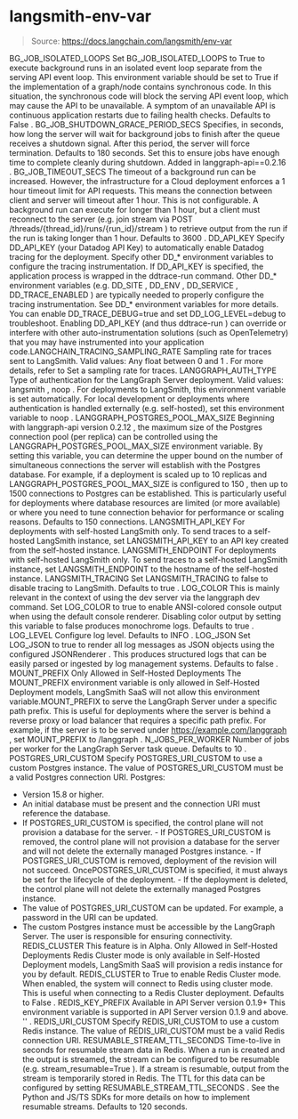 # langsmith-env-var

> Source: https://docs.langchain.com/langsmith/env-var

BG_JOB_ISOLATED_LOOPS
Set BG_JOB_ISOLATED_LOOPS
to True
to execute background runs in an isolated event loop separate from the serving API event loop.
This environment variable should be set to True
if the implementation of a graph/node contains synchronous code. In this situation, the synchronous code will block the serving API event loop, which may cause the API to be unavailable. A symptom of an unavailable API is continuous application restarts due to failing health checks.
Defaults to False
.
BG_JOB_SHUTDOWN_GRACE_PERIOD_SECS
Specifies, in seconds, how long the server will wait for background jobs to finish after the queue receives a shutdown signal. After this period, the server will force termination. Defaults to 180
seconds. Set this to ensure jobs have enough time to complete cleanly during shutdown. Added in langgraph-api==0.2.16
.
BG_JOB_TIMEOUT_SECS
The timeout of a background run can be increased. However, the infrastructure for a Cloud deployment enforces a 1 hour timeout limit for API requests. This means the connection between client and server will timeout after 1 hour. This is not configurable.
A background run can execute for longer than 1 hour, but a client must reconnect to the server (e.g. join stream via POST /threads/{thread_id}/runs/{run_id}/stream
) to retrieve output from the run if the run is taking longer than 1 hour.
Defaults to 3600
.
DD_API_KEY
Specify DD_API_KEY
(your Datadog API Key) to automatically enable Datadog tracing for the deployment. Specify other DD_*
environment variables to configure the tracing instrumentation.
If DD_API_KEY
is specified, the application process is wrapped in the ddtrace-run
command. Other DD_*
environment variables (e.g. DD_SITE
, DD_ENV
, DD_SERVICE
, DD_TRACE_ENABLED
) are typically needed to properly configure the tracing instrumentation. See DD_*
environment variables for more details. You can enable DD_TRACE_DEBUG=true
and set DD_LOG_LEVEL=debug
to troubleshoot.
Enabling
DD_API_KEY
(and thus ddtrace-run
) can override or interfere with other auto-instrumentation solutions (such as OpenTelemetry) that you may have instrumented into your application code.LANGCHAIN_TRACING_SAMPLING_RATE
Sampling rate for traces sent to LangSmith. Valid values: Any float between 0
and 1
.
For more details, refer to Set a sampling rate for traces.
LANGGRAPH_AUTH_TYPE
Type of authentication for the LangGraph Server deployment. Valid values: langsmith
, noop
.
For deployments to LangSmith, this environment variable is set automatically. For local development or deployments where authentication is handled externally (e.g. self-hosted), set this environment variable to noop
.
LANGGRAPH_POSTGRES_POOL_MAX_SIZE
Beginning with langgraph-api version 0.2.12
, the maximum size of the Postgres connection pool (per replica) can be controlled using the LANGGRAPH_POSTGRES_POOL_MAX_SIZE
environment variable. By setting this variable, you can determine the upper bound on the number of simultaneous connections the server will establish with the Postgres database.
For example, if a deployment is scaled up to 10 replicas and LANGGRAPH_POSTGRES_POOL_MAX_SIZE
is configured to 150
, then up to 1500
connections to Postgres can be established. This is particularly useful for deployments where database resources are limited (or more available) or where you need to tune connection behavior for performance or scaling reasons.
Defaults to 150
connections.
LANGSMITH_API_KEY
For deployments with self-hosted LangSmith only.
To send traces to a self-hosted LangSmith instance, set LANGSMITH_API_KEY
to an API key created from the self-hosted instance.
LANGSMITH_ENDPOINT
For deployments with self-hosted LangSmith only.
To send traces to a self-hosted LangSmith instance, set LANGSMITH_ENDPOINT
to the hostname of the self-hosted instance.
LANGSMITH_TRACING
Set LANGSMITH_TRACING
to false
to disable tracing to LangSmith.
Defaults to true
.
LOG_COLOR
This is mainly relevant in the context of using the dev server via the langgraph dev
command. Set LOG_COLOR
to true
to enable ANSI-colored console output when using the default console renderer. Disabling color output by setting this variable to false
produces monochrome logs. Defaults to true
.
LOG_LEVEL
Configure log level. Defaults to INFO
.
LOG_JSON
Set LOG_JSON
to true
to render all log messages as JSON objects using the configured JSONRenderer
. This produces structured logs that can be easily parsed or ingested by log management systems. Defaults to false
.
MOUNT_PREFIX
Only Allowed in Self-Hosted Deployments
The
MOUNT_PREFIX
environment variable is only allowed in Self-Hosted Deployment models, LangSmith SaaS will not allow this environment variable.MOUNT_PREFIX
to serve the LangGraph Server under a specific path prefix. This is useful for deployments where the server is behind a reverse proxy or load balancer that requires a specific path prefix.
For example, if the server is to be served under https://example.com/langgraph
, set MOUNT_PREFIX
to /langgraph
.
N_JOBS_PER_WORKER
Number of jobs per worker for the LangGraph Server task queue. Defaults to 10
.
POSTGRES_URI_CUSTOM
Specify
POSTGRES_URI_CUSTOM
to use a custom Postgres instance. The value of POSTGRES_URI_CUSTOM
must be a valid Postgres connection URI.
Postgres:
- Version 15.8 or higher.
- An initial database must be present and the connection URI must reference the database.
- If
POSTGRES_URI_CUSTOM
is specified, the control plane will not provision a database for the server. - If
POSTGRES_URI_CUSTOM
is removed, the control plane will not provision a database for the server and will not delete the externally managed Postgres instance. - If
POSTGRES_URI_CUSTOM
is removed, deployment of the revision will not succeed. OncePOSTGRES_URI_CUSTOM
is specified, it must always be set for the lifecycle of the deployment. - If the deployment is deleted, the control plane will not delete the externally managed Postgres instance.
- The value of
POSTGRES_URI_CUSTOM
can be updated. For example, a password in the URI can be updated.
- The custom Postgres instance must be accessible by the LangGraph Server. The user is responsible for ensuring connectivity.
REDIS_CLUSTER
This feature is in Alpha.
Only Allowed in Self-Hosted Deployments
Redis Cluster mode is only available in Self-Hosted Deployment models, LangSmith SaaS will provision a redis instance for you by default.
REDIS_CLUSTER
to True
to enable Redis Cluster mode. When enabled, the system will connect to Redis using cluster mode. This is useful when connecting to a Redis Cluster deployment.
Defaults to False
.
REDIS_KEY_PREFIX
Available in API Server version 0.1.9+
This environment variable is supported in API Server version 0.1.9 and above.
''
.
REDIS_URI_CUSTOM
Specify
REDIS_URI_CUSTOM
to use a custom Redis instance. The value of REDIS_URI_CUSTOM
must be a valid Redis connection URI.
RESUMABLE_STREAM_TTL_SECONDS
Time-to-live in seconds for resumable stream data in Redis.
When a run is created and the output is streamed, the stream can be configured to be resumable (e.g. stream_resumable=True
). If a stream is resumable, output from the stream is temporarily stored in Redis. The TTL for this data can be configured by setting RESUMABLE_STREAM_TTL_SECONDS
.
See the Python and JS/TS SDKs for more details on how to implement resumable streams.
Defaults to 120
seconds.